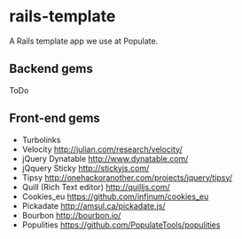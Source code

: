 # rails-template

A Rails template app we use at Populate. 

## Backend gems

ToDo

## Front-end gems

* Turbolinks
* Velocity http://julian.com/research/velocity/
* jQuery Dynatable http://www.dynatable.com/
* jQquery Sticky http://stickyjs.com/
* Tipsy http://onehackoranother.com/projects/jquery/tipsy/
* Quill (Rich Text editor) http://quilljs.com/
* Cookies_eu https://github.com/infinum/cookies_eu
* Pickadate http://amsul.ca/pickadate.js/
* Bourbon http://bourbon.io/
* Populities https://github.com/PopulateTools/populities
